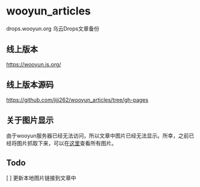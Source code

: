 # wooyun_articles
drops.wooyun.org 乌云Drops文章备份

## 线上版本

https://wooyun.js.org/

## 线上版本源码 

https://github.com/jiji262/wooyun_articles/tree/gh-pages

## 关于图片显示

由于wooyun服务器已经无法访问，所以文章中图片已经无法显示。所幸，之前已经将图片抓取下来，可以在[这里](https://github.com/jiji262/wooyun_articles/tree/gh-pages/images_result/images)查看所有图片。

## Todo

[ ] 更新本地图片链接到文章中
